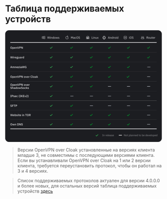 # Таблица поддерживаемых устройств  




![](https://raw.githubusercontent.com/amnezia-vpn/amnezia.org-content/master/docs/ru/learn-more/30_table-of-supported-devices/img/table_11.2023.svg)

>Версии OpenVPN over Cloak установленные на версиях клиента младше 3, не совместимы с последующими версиями клиента. Если вы устанавливали OpenVPN over Cloak  на 1 или 2 версии клиента, требуется переустановить протокол, чтобы он работал на 3 и 4 версиях.

>Список поддерживаемых протоколов актуален для версии 4.0.0.0 и более новых, для остальных версий таблица поддерживаемых устройств [здесь]  


[about-int-link]: /about
[здесь]: https://ru-docs.amnezia.org/guides/protocols-table-v2/





